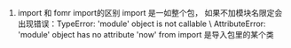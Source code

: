 1. import 和 fomr import的区别
import 是一如整个包，
如果不加模块名限定会出现错误：TypeError: 'module' object is not callable \ AttributeError: 'module' object has no attribute 'now'
from import 是导入包里的某个类

